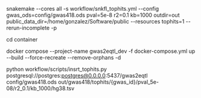 snakemake --cores all -s workflow/snkfl_tophits.yml --config gwas_ods=config/gwas418.ods  pval=5e-8 r2=0.1 kb=1000 outdir=out public_data_dir=/home/gonzalez/Software/public --resources tophits=1 --rerun-incomplete -p

cd container

docker compose --project-name gwas2eqtl_dev -f docker-compose.yml up --build --force-recreate --remove-orphans -d

python workflow/scripts/insrt_tophits.py postgresql://postgres:postgres@0.0.0.0:5437/gwas2eqtl config/gwas418.ods  out/gwas418/tophits/{gwas_id}/pval_5e-08/r2_0.1/kb_1000/hg38.tsv
